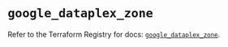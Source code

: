 # `google_dataplex_zone`

Refer to the Terraform Registry for docs: [`google_dataplex_zone`](https://registry.terraform.io/providers/hashicorp/google/5.38.0/docs/resources/dataplex_zone).
